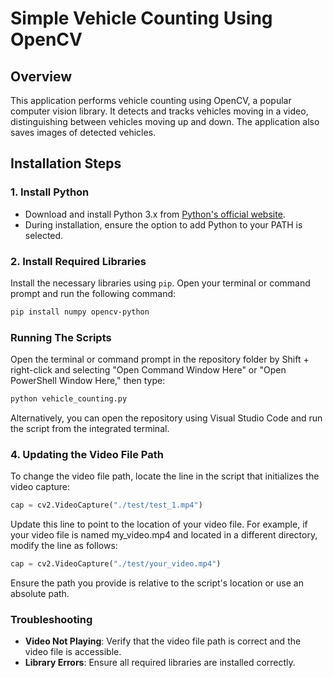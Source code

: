 # Simple Vehicle Counting Using OpenCV

## Overview
This application performs vehicle counting using OpenCV, a popular computer vision library. It detects and tracks vehicles moving in a video, distinguishing between vehicles moving up and down. The application also saves images of detected vehicles.

## Installation Steps

### 1. Install Python
- Download and install Python 3.x from [Python's official website](https://www.python.org/downloads/).
- During installation, ensure the option to add Python to your PATH is selected.

### 2. Install Required Libraries
Install the necessary libraries using `pip`. Open your terminal or command prompt and run the following command:

```bash
pip install numpy opencv-python
```

### Running The Scripts 
Open the terminal or command prompt in the repository folder by Shift + right-click and selecting "Open Command Window Here" or "Open PowerShell Window Here," then type:
```bash
python vehicle_counting.py
```
Alternatively, you can open the repository using Visual Studio Code and run the script from the integrated terminal.

### 4. Updating the Video File Path
To change the video file path, locate the line in the script that initializes the video capture:
```python
cap = cv2.VideoCapture("./test/test_1.mp4")
```
Update this line to point to the location of your video file. For example, if your video file is named my_video.mp4 and located in a different directory, modify the line as follows:
```python
cap = cv2.VideoCapture("./test/your_video.mp4")
```
Ensure the path you provide is relative to the script's location or use an absolute path.

### Troubleshooting

- **Video Not Playing**: Verify that the video file path is correct and the video file is accessible.
- **Library Errors**: Ensure all required libraries are installed correctly.










  
